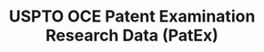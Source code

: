 ---
layout: default
bigquery: https://console.cloud.google.com/bigquery?p=patents-public-data&d=uspto_oce_pair&page=dataset
citation: 'Graham, S. Marco, A., and Miller, A. (2015). “The USPTO Patent Examination
  Research Dataset: A Window on the Process of Patent Examination.”'
contributors: Graham, S. Marco, A., Miller, A.
cost: None
description: The latest version of PatEx (referred to below as the 2020 release) contains
  detailed information on nearly 11.9 million publicly-viewable provisional and non-provisional
  patent applications to the USPTO and over 4.6 million Patent Cooperation Treaty
  (PCT) applications. It is based on data that OCE downloaded from the Patent Examination
  Data System (PEDS) in April, 2021. The PEDS data are sourced from Public PAIR. The
  first time that OCE used PEDS as the basis of PatEx was for the 2019 release. We
  took the PEDS data and organized it into the familiar PatEx data files, which are
  based on the organization of the Public PAIR portal. The data files include information
  on each application’s characteristics, prosecution history, continuation history,
  claims of foreign priority, patent term adjustment history, publication history,
  and correspondence address information.
documentation: 'For the 2019 and later releases, new technical documentation is available
  https://www.uspto.gov/sites/default/files/documents/PatEx-2019-Technical-Doc.pdf


  A document describing the 2014-2017 data sets is available and can be cited as:
  Graham, Stuart J.H. and Marco, Alan C. and Miller, Richard, The USPTO Patent Examination
  Research Dataset: A Window on the Process of Patent Examination (November 30, 2015).
  Available at SSRN: https://ssrn.com/abstract=2702637.'
last_edit: Mon, 04 Apr 2022 19:06:22 GMT
location: https://www.uspto.gov/ip-policy/economic-research/research-datasets/patent-examination-research-dataset-public-pair
maintained_by: EconomicsData@uspto.gov
related_publications: https://ssrn.com/abstract=29956744, https://ssrn.com/abstract=2702637
schema_fields: '[''correspondence_postal_code'', ''inventor_address_type'', ''uspc_class'',
  ''recorded_date'', ''correspondence_city'', ''examiner_name_middle'', ''parent_filing_date'',
  ''aia_first_to_file'', ''correspondence_name_line_2'', ''file_location_date'', ''small_entity_indicator'',
  ''correspondence_region_code'', ''file_location'', ''appl_status_date'', ''earliest_pgpub_number'',
  ''wipo_pub_date'', ''examiner_art_unit'', ''disposal_type'', ''inventor_name_middle'',
  ''inventor_country_code'', ''child_filing_date'', ''status_description'', ''inventor_region_code'',
  ''invention_subject_matter'', ''correspondence_street_line_1'', ''correspondence_name_line_1'',
  ''wipo_pub_number'', ''foreign_parent_date'', ''application_number'', ''inventor_name_first'',
  ''patent_number'', ''patent_issue_date'', ''status_code'', ''application_type'',
  ''inventor_rank'', ''examiner_name_first'', ''abandon_date'', ''inventor_name_last'',
  ''inventor_country_name'', ''foreign_parent_id'', ''correspondence_street_line_2'',
  ''event_code'', ''confirm_number'', ''filing_date'', ''examiner_name_last'', ''earliest_pgpub_date'',
  ''examiner_id'', ''correspondence_region_name'', ''invention_title'', ''correspondence_country_name'',
  ''event_description'', ''parent_country'', ''application_number_pair'', ''appl_status_code'',
  ''customer_number'', ''continuation_type'', ''parent_application_number'', ''parent_country_code'',
  ''sequence_number'', ''correspondence_country_code'', ''uspc_subclass'', ''atty_docket_number'',
  ''child_application_number'']'
shortname: patex
tags:
- patents
- legal
- history
terms_of_use: 'USPTO’s online databases are not designed or intended to be a source
  for bulk downloads of USPTO data when accessed through the website’s interfaces.
  Individuals, companies, IP addresses, or blocks of IP addresses who, in effect,
  deny or decrease service by generating unusually high numbers of database accesses
  (searches, pages, or hits), whether generated manually or in an automated fashion,
  may be denied access to USPTO servers without notice.


  Bulk data products may be separately obtained from the USPTO, either for free or
  at the cost of dissemination. For details, see information on Electronic Bulk Data
  Products: https://www.uspto.gov/learning-and-resources/electronic-bulk-data-products'
title: USPTO OCE Patent Examination Research Data (PatEx)
uuid: 4342caa7-23af-420c-b2f6-6088f133df6a
---
